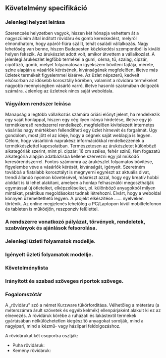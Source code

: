 ## Követelmény specifikáció

### Jelenlegi helyzet leírása
Szerencsés helyzetben vagyok, hiszen két hónapja vehettem át a nagyszüleim által indított 
rövidáru és gomb kereskedést, melyről elmondhatom, hogy apáról-fiúra szállt, 
tehát családi vállalkozás. Nagy lehetőség van benne, hiszen Budapesten közlekedési szempontból 
is kiváló helyen fekszik. Az árukészlet adott volt, amikor átvettem a vállalkozást. 
A jelenlegi árukészlet legfőbb termékei a gumi, cérna, tű, szalag, cipzár, cipőfűző, gomb, 
melyet folyamatosan igyekszem bővíteni fajtája, mérete, színe alapján a vásárlók kérésének, 
kívánságának megfelelően, illetve más üzletek termékeit figyelemmel kísérve. 
Az üzlet népszerű, kedvelt elsősorban az idősebb korosztály körében, valamint a rövidáru 
termékeket nagyobb mennyiségben vásárló varró, illetve hasonló szakmában dolgozók számára. 
Jelenleg az üzletnek nincs saját weboldala.

### Vágyálom rendszer leírása
Manapság a legtöbb vállalkozás számára óriási előnyt jelent, ha rendelkezik egy saját honlappal, 
hiszen egy cég ilyen irányú hirdetése, illetve egy jó termékkereső rendszerrel rendelkező, 
megfelelően kivitelezett internetes vásárlás nagy mértékben fellendítheti egy üzlet hírnevét 
és forgalmát. Úgy gondolom, most jött el az ideje, hogy a cégnek saját weblapja is legyen. 
Célom, hogy vásárlóink naprakész információkkal rendelkezzenek a termékkészlettel kapcsolatban. 
Természetesen az árukészletet különböző alkategóriák szerint, mint pl. cipzár: 16 cm széles, 
fehér színű, fém fogazatú alkategória alapján adatbázisba kellene szervezni egy jól működő 
keresőrendszerrel. Fontos számomra az árukészlet folyamatos bővítése, figyelembe véve 
a vásárlók kérését, kívánságát, igényeit. Szeretném továbbá a fiatalabb korosztályt is megnyerni 
egyrészt az aktuális divat, trendi állandó nyomon követésével, másrészt azzal, hogy egy kreatív 
hobbi aloldalt is ki lehet alakítani, amelyen a honlap felhasználói megoszthatják egymással új 
ötleteiket, elképzeléseiket, pl. különböző anyagokból milyen mintákat, praktikus megoldásokat 
tudnak létrehozni. Elvárt, hogy a weboldal könnyen üzemeltethető legyen. A projekt elkészítése 
…… nyelveken történik. Az online megjelenés lehetőleg a PC/Laptopon kívül mobiltelefonon 
és tableten is működjön, reszponzív felülettel.


### A rendszerre vonatkozó pályázat, törvények, rendeletek, szabványok és ajánlások felsorolása.

### Jelenlegi üzleti folyamatok modellje.

### Igényelt üzleti folyamatok modellje.

### Követelménylista

### Irányított és szabad szöveges riportok szövege.

### Fogalomszótár

A „rövidáru” szó a német Kurzware tükörfordítása. Vélhetőleg a méteráru (a méterszámra árult szövetek és egyéb kelmék) ellenpárjaként alakult ki ez az elnevezés. A rövidáruk körébe a ruházati és lakástextil termékek gyártásában nélkülözhetetlen kiegészítő anyagokat sorolják, mind a nagyipari, mind a kézmű- vagy háziipari feldolgozáshoz.

A rövidárukat két csoportra osztják:

* Puha rövidáruk:
* Kemény rövidáruk:
